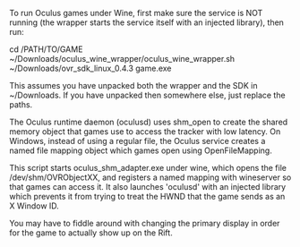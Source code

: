 To run Oculus games under Wine, first make sure the service is NOT running (the
wrapper starts the service itself with an injected library), then run:

cd /PATH/TO/GAME
~/Downloads/oculus_wine_wrapper/oculus_wine_wrapper.sh ~/Downloads/ovr_sdk_linux_0.4.3 game.exe

This assumes you have unpacked both the wrapper and the SDK in ~/Downloads. If
you have unpacked then somewhere else, just replace the paths.

The Oculus runtime daemon (oculusd) uses shm_open to create the shared memory
object that games use to access the tracker with low latency. On Windows,
instead of using a regular file, the Oculus service creates a named file mapping
object which games open using OpenFileMapping.

This script starts oculus_shm_adapter.exe under wine, which opens the file
/dev/shm/OVRObjectXX, and registers a named mapping with wineserver so that
games can access it. It also launches 'oculusd' with an injected library which
prevents it from trying to treat the HWND that the game sends as an X Window ID.

You may have to fiddle around with changing the primary display in order for the
game to actually show up on the Rift.
